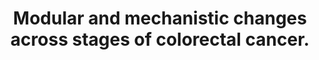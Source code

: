 ---
authors: Rahiminejad S, Maurya MR, Mukund K, Subramaniam S
carousel: false
dccs:
- Metabolomics
doi: 10.1186/s12885-022-09479-3
featured: false
issue: '1'
journal: BMC cancer
keywords: '["Gene Expression Profiling", "Computational Biology", "Biomarkers, Tumor",
  "Gene Expression Regulation, Neoplastic", "Signal Transduction", "Signaling pathways",
  "Gene Regulatory Networks", "Biomarkers", "MTUS1 protein, human", "Colorectal cancer",
  "Colorectal Neoplasms", "Neoplasm Staging", "Stage-specific networks", "CRC stages",
  "Stage-unique networks", "Humans", "Tumor Suppressor Proteins"]'
landmark: false
layout: ../../layouts/Publication.astro
page: '436'
pmcid: PMC9022252
pmid: 35448980
title: Modular and mechanistic changes across stages of colorectal cancer.
volume: '22'
year: 2022

---